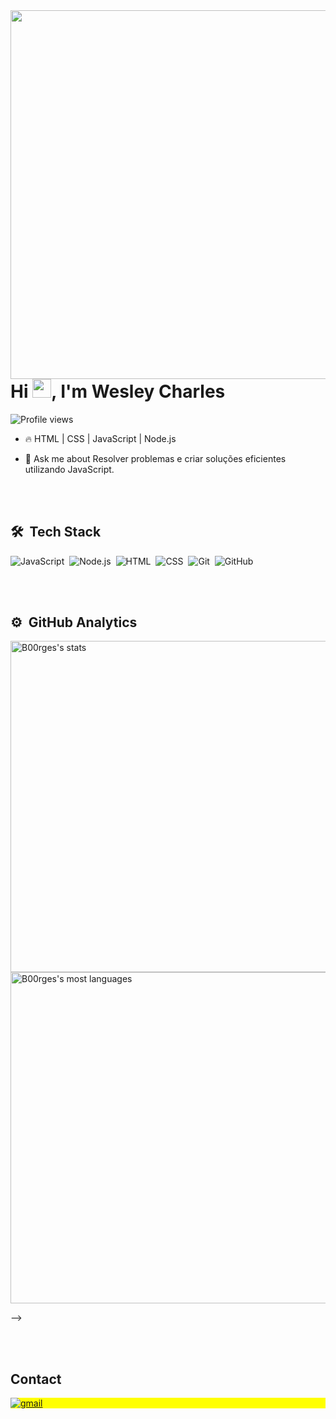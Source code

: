 <img align="right" height="590em" src="https://raw.githubusercontent.com/gist/B00rges/f374a232d5b908d7686bbe754a27e8a2/raw/2b7fa78f39b654715b77ed0fd9b47f45b9975ddd/githubcard.svg"/>
<h1 align="left">Hi <img src="https://raw.githubusercontent.com/kaueMarques/kaueMarques/master/hi.gif" height="30px">, I'm Wesley Charles</h1>
<p align="left"> <img src="https://komarev.com/ghpvc/?username=B00rges&color=yellow" alt="Profile views" /> </p>

- 🔥 HTML | CSS | JavaScript | Node.js 

- 💬 Ask me about Resolver problemas e criar soluções eficientes utilizando JavaScript.

<br><br>

## 🛠 &nbsp;Tech Stack

![JavaScript](https://img.shields.io/badge/-JavaScript-05122A?style=flat&logo=javascript)&nbsp;
![Node.js](https://img.shields.io/badge/-Node.js-05122A?style=flat&logo=node.js)&nbsp;
![HTML](https://img.shields.io/badge/-HTML-05122A?style=flat&logo=HTML5)&nbsp;
![CSS](https://img.shields.io/badge/-CSS-05122A?style=flat&logo=CSS3&logoColor=1572B6)&nbsp;
![Git](https://img.shields.io/badge/-Git-05122A?style=flat&logo=git)&nbsp;
![GitHub](https://img.shields.io/badge/-GitHub-05122A?style=flat&logo=github)&nbsp;

<br><br>

## ⚙️ &nbsp;GitHub Analytics

<p align="left">
<img width="530em" src="https://github-readme-stats.vercel.app/api?username=B00rges&show_icons=true&theme=vision-friendly-dark" alt="B00rges's stats"/>
<img width="530em" src="https://github-readme-stats.vercel.app/api/top-langs/?username=B00rges&layout=compact&theme=vision-friendly-dark" alt="B00rges's most languages"/>
</p>
-->

<br><br>

## Contact

<p align="left" style="background:yellow">
<a href="wesleycharlesb00rges@gmail.com" target="_blank">
  <img align="center" src="https://img.shields.io/badge/-maykbrito-05122A?style=flat&logo=codepen" alt="gmail"/>
</a>

<!--

<img width="490em" src="https://github-readme-twitter-gazf.vercel.app/api?id=maykbrito&layout=wide&show_reply=off&show_retweet=off" />


**maykbrito/maykbrito** is a ✨ _special_ ✨ repository because its `README.md` (this file) appears on your GitHub profile.

Here are some ideas to get you started:

- 🔭 I’m currently working on ...
- 🌱 I’m currently learning ...
- 👯 I’m looking to collaborate on ...
- 🤔 I’m looking for help with ...
- 💬 Ask me about ...
- 📫 How to reach me: ...
- 😄 Pronouns: ...
- ⚡ Fun fact: ...
-->
